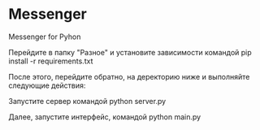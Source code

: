 # Messenger
Messenger for Pyhon

Перейдите в папку "Разное" и установите зависимости командой pip install -r requirements.txt

После этого, перейдите обратно, на деректорию ниже и выполняйте следующие действия:

Запустите сервер командой python server.py

Далее, запустите интерфейс, командой python main.py

